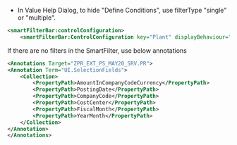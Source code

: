 
- In Value Help Dialog, to hide "Define Conditions", use filterType "single" or "multiple". 
```xml
<smartFilterBar:controlConfiguration>
    <smartFilterBar:ControlConfiguration key="Plant" displayBehaviour="descriptionOnly" filterType="multiple"/>
```

If there are no filters in the SmartFilter, use below annotations    
```xml
<Annotations Target="ZPR_EXT_PS_MAY20_SRV.PR">
<Annotation Term="UI.SelectionFields">
	<Collection>
		<PropertyPath>AmountInCompanyCodeCurrency</PropertyPath>
		<PropertyPath>PostingDate</PropertyPath>
		<PropertyPath>CompanyCode</PropertyPath>
		<PropertyPath>CostCenter</PropertyPath>
		<PropertyPath>FiscalMonth</PropertyPath>
		<PropertyPath>YearMonth</PropertyPath>
	</Collection>
</Annotation>
</Annotations>
